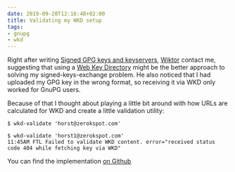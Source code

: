 ```yaml
---
date: 2019-09-28T12:16:48+02:00
title: Validating my WKD setup
tags:
- gnupg
- wkd
---
```


Right after writing [Signed GPG keys and keyservers][sk], [Wiktor][]
contact me, suggesting that using a [Web Key Directory][wkd] might be
the better approach to solving my signed-keys-exchange problem. He
also noticed that I had uploaded my GPG key in the wrong format, so
receiving it via WKD only worked for GnuPG users.

Because of that I thought about playing a little bit around with how
URLs are calculated for WKD and create a little validation utility:

```
$ wkd-validate 'horst@zerokspot.com'

$ wkd-validate 'horst1@zerokspot.com'
11:45AM FTL Failed to validate WKD content. error="received status code 404 while fetching key via WKD"
```

You can find the implementation [on Github][gh]


[sk]: https://zerokspot.com/weblog/2019/09/12/signed-gpg-keys/
[wkd]: https://zerokspot.com/weblog/2019/03/31/web-key-directory/
[Wiktor]: https://metacode.biz/@wiktor
[gh]: https://github.com/zerok/wkdtools

